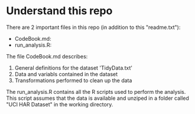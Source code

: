 # Understand this repo
There are 2 important files in this repo (in addition to this "readme.txt"):  
* CodeBook.md:  
* run_analysis.R:  

The file CodeBook.md describes:  
1. General definitions for the dataset 'TidyData.txt'  
2. Data and variabls contained in the dataset  
3. Transformations performed to clean up the data  

The run_analysis.R contains all the R scripts used to perform the analysis.  
This script assumes that the data is available and unziped in a folder called "UCI HAR Dataset" in the working directory.
